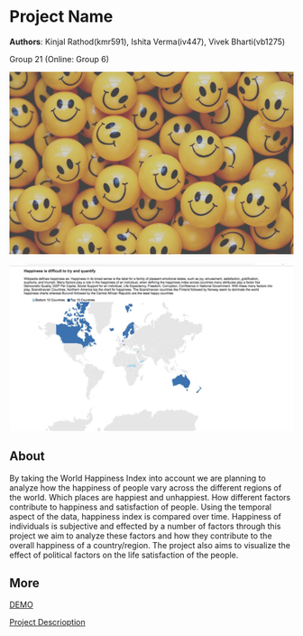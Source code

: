 # Project Name
**Authors**: Kinjal Rathod(kmr591), Ishita Verma(iv447), Vivek Bharti(vb1275)

Group 21 (Online: Group 6) 

![Screenhot](smilies.jpg)

![Screenhot](5.jpeg)




## About
By taking the World Happiness Index into account we are planning to analyze how the happiness of people vary across the different regions of the world. Which places are happiest and unhappiest. How different factors contribute to happiness and satisfaction of people. Using the temporal aspect of the data, happiness index is compared over time. Happiness of individuals is subjective and effected by a number of factors through this project we aim to analyze these factors and how they contribute to the overall happiness of a country/region. The project also aims to visualize the effect of political factors on the life satisfaction of the people.


## More
[DEMO](https://nyu-vis-fall2018.github.io/storytelling-group-21/)

[Project Descrioption](project.pdf)
